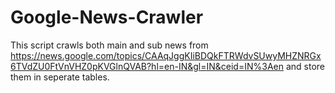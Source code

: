 # Google-News-Crawler
This script crawls both main and sub news from https://news.google.com/topics/CAAqJggKIiBDQkFTRWdvSUwyMHZNRGx6TVdZU0FtVnVHZ0pKVGlnQVAB?hl=en-IN&gl=IN&ceid=IN%3Aen and store them in seperate tables.

